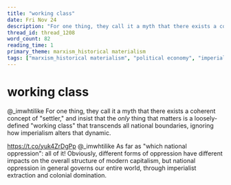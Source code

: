 ```yaml
---
title: "working class"
date: Fri Nov 24
description: "For one thing, they call it a myth that there exists a coherent concept of 'settler,' and insist that the *only* thing that matters is a loosely-defined..."
thread_id: thread_1208
word_count: 82
reading_time: 1
primary_theme: marxism_historical materialism
tags: ["marxism_historical materialism", "political economy", "imperialism_colonialism"]
---
```


# working class

@_imwhtilike For one thing, they call it a myth that there exists a coherent concept of "settler," and insist that the *only* thing that matters is a loosely-defined "working class" that transcends all national boundaries, ignoring how imperialism alters that dynamic.

https://t.co/yuk4ZrDgPp @_imwhtilike As far as "which national oppression": all of it! Obviously, different forms of oppression have different impacts on the overall structure of modern capitalism, but national oppression in general governs our entire world, through imperialist extraction and colonial domination.